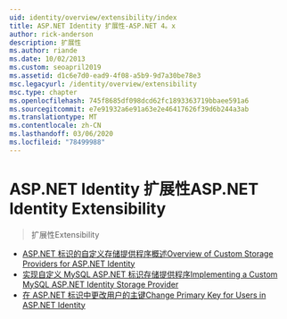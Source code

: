 ```yaml
---
uid: identity/overview/extensibility/index
title: ASP.NET Identity 扩展性-ASP.NET 4。x
author: rick-anderson
description: 扩展性
ms.author: riande
ms.date: 10/02/2013
ms.custom: seoapril2019
ms.assetid: d1c6e7d0-ead9-4f08-a5b9-9d7a30be78e3
msc.legacyurl: /identity/overview/extensibility
msc.type: chapter
ms.openlocfilehash: 745f8685df098dcd62fc1893363719bbaee591a6
ms.sourcegitcommit: e7e91932a6e91a63e2e46417626f39d6b244a3ab
ms.translationtype: MT
ms.contentlocale: zh-CN
ms.lasthandoff: 03/06/2020
ms.locfileid: "78499988"
---
```

# <a name="aspnet-identity-extensibility"></a><span data-ttu-id="2d041-103">ASP.NET Identity 扩展性</span><span class="sxs-lookup"><span data-stu-id="2d041-103">ASP.NET Identity Extensibility</span></span>

> <span data-ttu-id="2d041-104">扩展性</span><span class="sxs-lookup"><span data-stu-id="2d041-104">Extensibility</span></span>

- [<span data-ttu-id="2d041-105">ASP.NET 标识的自定义存储提供程序概述</span><span class="sxs-lookup"><span data-stu-id="2d041-105">Overview of Custom Storage Providers for ASP.NET Identity</span></span>](overview-of-custom-storage-providers-for-aspnet-identity.md)
- [<span data-ttu-id="2d041-106">实现自定义 MySQL ASP.NET 标识存储提供程序</span><span class="sxs-lookup"><span data-stu-id="2d041-106">Implementing a Custom MySQL ASP.NET Identity Storage Provider</span></span>](implementing-a-custom-mysql-aspnet-identity-storage-provider.md)
- [<span data-ttu-id="2d041-107">在 ASP.NET 标识中更改用户的主键</span><span class="sxs-lookup"><span data-stu-id="2d041-107">Change Primary Key for Users in ASP.NET Identity</span></span>](change-primary-key-for-users-in-aspnet-identity.md)
